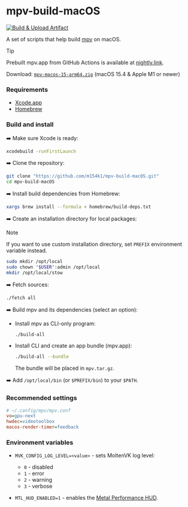 # mpv-build-macOS

[![Build & Upload Artifact](https://github.com/m154k1/mpv-build-macOS/actions/workflows/build.yml/badge.svg)](https://github.com/m154k1/mpv-build-macOS/actions/workflows/build.yml)

A set of scripts that help build [mpv](https://mpv.io) on macOS.

> [!TIP]
> Prebuilt mpv.app from GitHub Actions is available at [nightly.link].
>
> Download: [`mpv-macos-15-arm64.zip`] (macOS 15.4 & Apple M1 or newer)

### Requirements

- [Xcode.app](https://developer.apple.com/xcode/)
- [Homebrew](https://brew.sh)

### Build and install

:arrow_right: Make sure Xcode is ready:

```sh
xcodebuild -runFirstLaunch
```

:arrow_right: Clone the repository:

```sh
git clone "https://github.com/m154k1/mpv-build-macOS.git"
cd mpv-build-macOS
```

:arrow_right: Install build dependencies from Homebrew:

```sh
xargs brew install --formula < homebrew/build-deps.txt
```

:arrow_right: Create an installation directory for local packages:

> [!NOTE]
> If you want to use custom installation directory,
> set `PREFIX` environment variable instead.

```sh
sudo mkdir /opt/local
sudo chown "$USER":admin /opt/local
mkdir /opt/local/stow
```

:arrow_right: Fetch sources:

```sh
./fetch all
```

:arrow_right: Build mpv and its dependencies (select an option):

- Install mpv as CLI-only program:

  ```sh
  ./build-all
  ```

- Install CLI and create an app bundle (mpv.app):

  ```sh
  ./build-all --bundle
  ```

  The bundle will be placed in `mpv.tar.gz`.

:arrow_right: Add `/opt/local/bin` (or `$PREFIX/bin`) to your `$PATH`.

### Recommended settings

```cfg
# ~/.config/mpv/mpv.conf
vo=gpu-next
hwdec=videotoolbox
macos-render-timer=feedback
```

### Environment variables

- `MVK_CONFIG_LOG_LEVEL=<value>` - sets MoltenVK log level:

  - `0` - disabled
  - `1` - error
  - `2` - warning
  - `3` - verbose

- `MTL_HUD_ENABLED=1` - enables the [Metal Performance HUD].

[nightly.link]: https://nightly.link/m154k1/mpv-build-macOS/workflows/build/master
[`mpv-macos-15-arm64.zip`]: https://nightly.link/m154k1/mpv-build-macOS/workflows/build/master/mpv-macos-15-arm64.zip
[Metal Performance HUD]: https://developer.apple.com/documentation/xcode/monitoring-your-metal-apps-graphics-performance
